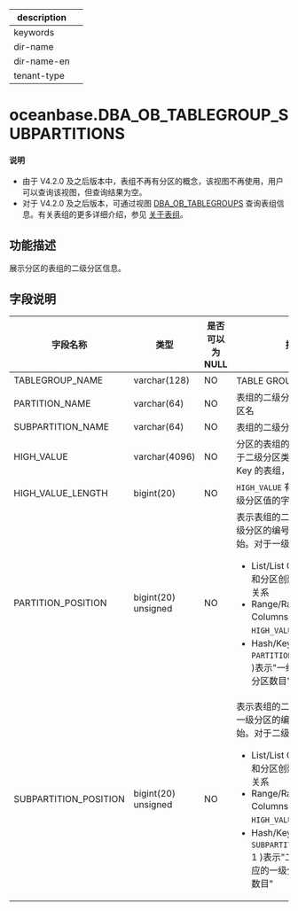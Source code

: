 |description||
|---|---|
|keywords||
|dir-name||
|dir-name-en||
|tenant-type||

# oceanbase.DBA_OB_TABLEGROUP_SUBPARTITIONS

<main id="notice" type='explain'>
<h4>说明</h4>
<ul>
<li>由于 V4.2.0 及之后版本中，表组不再有分区的概念，该视图不再使用，用户可以查询该视图，但查询结果为空。</li>
<li>对于 V4.2.0 及之后版本，可通过视图 <a href="5400.oceanbase-dba_ob_tablegroups-of-sys-tenant.md">DBA_OB_TABLEGROUPS</a> 查询表组信息。有关表组的更多详细介绍，参见 <a href="../../../300.database-object-management/100.manage-object-of-mysql-mode/400.manage-table-groups-of-mysql-mode/100.about-table-groups-of-mysql-mode.md">关于表组</a>。</li>
</ul>
</main>

## 功能描述

展示分区的表组的二级分区信息。

## 字段说明

|         字段名称       |      类型     | 是否可以为 NULL |        描述                                                      |
|-----------------------|---------------|------------|----------------------------------------------------------------------|
| TABLEGROUP_NAME       | varchar(128)  | NO         | TABLE GROUP 名称    |
| PARTITION_NAME        | varchar(64)   | NO         | 表组的二级分区对应的一级分区名  |
| SUBPARTITION_NAME     | varchar(64)   | NO         | 表组的二级分区名         |
| HIGH_VALUE            | varchar(4096) | NO         | 分区的表组的二级分区值，对于二级分区类型为 Hash、Key 的表组，该值为 `NULL`                    |
| HIGH_VALUE_LENGTH     | bigint(20)    | NO         | `HIGH_VALUE` 有效时，表示一级分区值的字符长度                                                                         |
| PARTITION_POSITION    | bigint(20) unsigned    | NO         | 表示表组的二级分区对应的一级分区的编号，该值从 1 开始。对于一级分区类型为： <ul><li> List/List Columns：该值和分区创建时间满足偏序关系</li>   <li> Range/Range Columns：该值和 `HIGH_VALUE` 满足偏序关系</li>   <li> Hash/Key：( `PARTITION_POSITION` - 1 )表示"一级分区值 % 一级分区数目" </li></ul>   |
| SUBPARTITION_POSITION | bigint(20) unsigned    | NO         | 表示表组的二级分区在对应的一级分区的编号，该值从1开始。对于二级分区类型为： <ul><li> List/List Columns：该值和分区创建时间满足偏序关系</li>   <li> Range/Range Columns：该值和 `HIGH_VALUE` 满足偏序关系</li>   <li> Hash/Key：( `SUBPARTITION_POSITION`- 1 )表示"二级分区值 % 对应的一级分区的二级分区数目" </li></ul>    |
